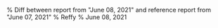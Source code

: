 % Diff between report from "June 08, 2021" and reference report from "June 07, 2021"
% Reffy
% June 08, 2021

